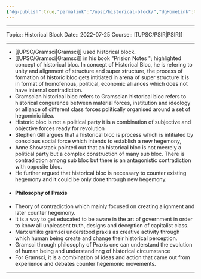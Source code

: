 ```yaml
---
{"dg-publish":true,"permalink":"/upsc/historical-block/","dgHomeLink":true,"dgPassFrontmatter":false}
---
```


----
Topic:: Historical Block
Date:: 2022-07-25
Course:: [[UPSC/PSIR|PSIR]] 

----
- [[UPSC/Gramsci|Gramsci]] used historical block. 
-  [[UPSC/Gramsci|Gramsci]] in his book "Prision Notes "; highlighted concept of historical bloc. In concept of Historical Bloc, he is refering to unity and alignment of structure and super structure, the process of formation of historic bloc gets intitiated in arena of super structure it is in format of homofenous, political, economic alliances which does not have internal contradiction. 
- Gramscian historical bloc refers to Gramscian historical bloc refers to historical congurence between material forces, institution and ideology or alliance of different class forces politically organised around a set of hegominic idea. 
- Historic bloc is not a political party it is a combination of subjective and objective forces ready for revolution
- Stephen Gill argues that a historical bloc is process which is intitiated by conscious social force which intends to establish a new hegemony,
- Anne Showstack pointed out that an historical bloc is not meerely a political party but a complex construction of many sub bloc. There is contradiction among sub bloc but  there is an antagonistic contradiction with opposite bloc. 
- He further argued that historical bloc is necessary to counter existing hegemony and it could be only done through new hegemony. 
- #### Philosophy of Praxis
- Theory of contradiction which mainly focused on creating alignment and later counter hegemony. 
- It is a way to get educated to be aware in the art of government in order to know all unpleasent truth, designs and deception of capitalist class. 
- Marx unlike gramsci understood praxis as creative activity through which human being create and change their historical perception. 
- Gramsci through philosophy of Praxis one can understand the evolution of human being and understandinng of historical circumstance
- For Gramsci, it is a combination of ideas and action that came out from experience and debates counter hegemonic movements. 



















----
